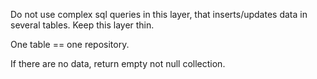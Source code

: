 Do not use complex sql queries in this layer, that inserts/updates data in several tables.
Keep this layer thin. 


One table == one repository.

If there are no data, return empty not null collection.
